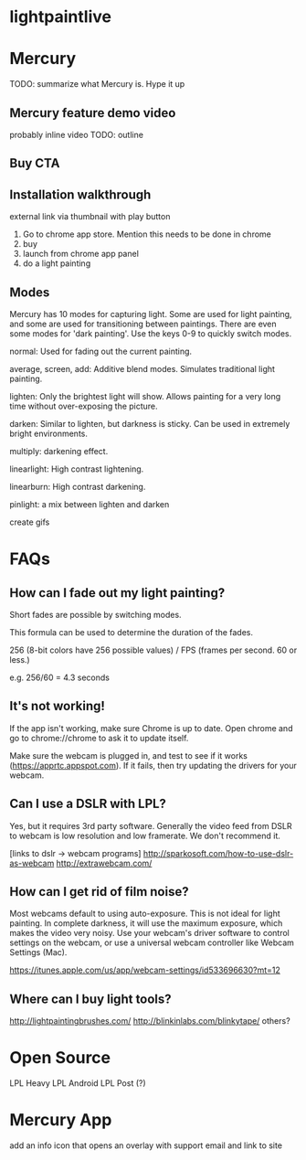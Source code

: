 lightpaintlive
==============


Mercury
======

TODO: summarize what Mercury is. Hype it up


Mercury feature demo video
-----
probably inline video
TODO: outline

Buy CTA
------

Installation walkthrough
------
external link via thumbnail with play button

1. Go to chrome app store. Mention this needs to be done in chrome
2. buy
3. launch from chrome app panel
4. do a light painting




Modes
-------
Mercury has 10 modes for capturing light. Some are used for light painting, and some are used for transitioning between paintings. There are even some modes for 'dark painting'. Use the keys 0-9 to quickly switch modes.


normal: Used for fading out the current painting.
 
average, screen, add: Additive blend modes. Simulates traditional light painting.

lighten: Only the brightest light will show. Allows painting for a very long time without over-exposing the picture.

darken: Similar to lighten, but darkness is sticky. Can be used in extremely bright environments.

multiply: darkening effect.

linearlight: High contrast lightening.

linearburn: High contrast darkening.

pinlight: a mix between lighten and darken


create gifs 


FAQs
========

How can I fade out my light painting?
-----
Short fades are possible by switching modes. 

This formula can be used to determine the duration of the fades. 

256 (8-bit colors have 256 possible values) / FPS (frames per second. 60 or less.)

e.g. 256/60 = 4.3 seconds



It's not working!
-----
If the app isn't working, make sure Chrome is up to date. Open chrome and go to chrome://chrome to ask it to update itself.

Make sure the webcam is plugged in, and test to see if it works (https://apprtc.appspot.com). If it fails, then try updating the drivers for your webcam.



Can I use a DSLR with LPL?
-----
Yes, but it requires 3rd party software. Generally the video feed from DSLR to webcam is low resolution and low framerate. We don't recommend it.

[links to dslr -> webcam programs]
http://sparkosoft.com/how-to-use-dslr-as-webcam
http://extrawebcam.com/


How can I get rid of film noise?
-----
Most webcams default to using auto-exposure. This is not ideal for light painting. In complete darkness, it will use the maximum exposure, which makes the video very noisy. Use your webcam's driver software to control settings on the webcam, or use a universal webcam controller like Webcam Settings (Mac).

https://itunes.apple.com/us/app/webcam-settings/id533696630?mt=12


Where can I buy light tools?
-----
http://lightpaintingbrushes.com/
http://blinkinlabs.com/blinkytape/
others?


Open Source
=======

LPL Heavy
LPL Android
LPL Post (?)




Mercury App
=======
add an info icon that opens an overlay with support email and link to site
